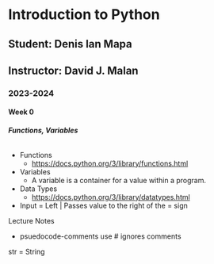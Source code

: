 # Introduction to Python
## Student: Denis Ian Mapa
## Instructor: David J. Malan

### 2023-2024
#### Week 0
##### Functions, Variables

######
- Functions
    - https://docs.python.org/3/library/functions.html
- Variables
    - A variable is a container for a value within a program.
- Data Types
    - https://docs.python.org/3/library/datatypes.html
- Input = Left | Passes value to the right of the = sign


Lecture Notes
- psuedocode-comments
use #
ignores comments

str = String